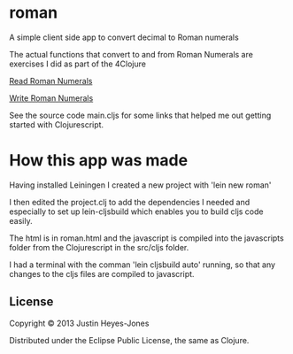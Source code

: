 # roman

A simple client side app to convert decimal to Roman numerals

The actual functions that convert to and from Roman Numerals are exercises I did as part of the 4Clojure 

[Read Roman Numerals](http://www.4clojure.com/problem/92)

[Write Roman Numerals](http://www.4clojure.com/problem/104)

See the source code main.cljs for some links that helped me out getting started with Clojurescript.

# How this app was made

Having installed Leiningen I created a new project with 'lein new roman' 

I then edited the project.clj to add the dependencies I needed and especially to set up lein-cljsbuild which enables you to build cljs code easily.

The html is in roman.html and the javascript is compiled into the javascripts folder from the Clojurescript in the src/cljs folder.

I had a terminal with the comman 'lein cljsbuild auto' running, so that any changes to the cljs files are compiled to javascript. 

## License

Copyright © 2013 Justin Heyes-Jones

Distributed under the Eclipse Public License, the same as Clojure.
